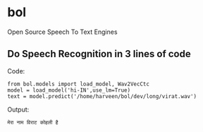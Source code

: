 # bol
Open Source Speech To Text Engines

## Do Speech Recognition in 3 lines of code

Code:

```
from bol.models import load_model, Wav2VecCtc
model = load_model('hi-IN',use_lm=True)
text = model.predict('/home/harveen/bol/dev/long/virat.wav')   
```

Output:
```
मेरा नाम विराट कोहली है 
```
